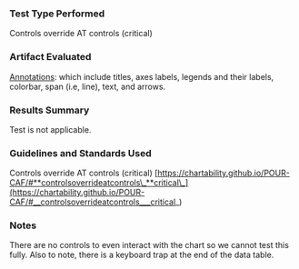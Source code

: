 ### Test Type Performed

Controls override AT controls (critical)

### Artifact Evaluated

[Annotations](https://docs.bokeh.org/en/latest/docs/user_guide/interaction.html): which include titles, axes labels, legends and their labels, colorbar, span (i.e, line), text, and arrows.

### Results Summary

Test is not applicable.

<!-- ### Expected Behavior (Pass/Fail)
- *Pass* - Special actions (brushing/zooming/filtering/gesturing) that use custom or complex chart controls must have a standard UI alternative available. These controls must be clear and easy to use with a keyboard, screen reader, and touch device. -->

<!-- ### Image or Video of Failure
<video controls src="plot-tools_complex-actions.mp4" title="Title"></video> -->

<!-- ### Steps to Reproduce
In this case, we cannot even activate the tools (such as the wheel zoom) with a screen reader. Using a keyboard-only approach (no screen reader), it is possible to activate the wheel zoom tool but then using the wheel zoom is impossible without a mouse pointer. -->

### Guidelines and Standards Used

Controls override AT controls (critical) [https://chartability.github.io/POUR-CAF/#**controlsoverrideatcontrols\_**critical\_](https://chartability.github.io/POUR-CAF/#__controlsoverrideatcontrols___critical_)

<!-- ### Related Evidence
See "Low contrast interactive elements (critical)," "Low contrast (critical)," "Content is only visual (critical)," "Interaction modality has only one input type (critical)" and later tests we will perform based on using standard HTML.

### Known or Documented Issues
(If there is already a github issue created for this test or a related test, it will be listed here.) -->

<!-- ### Technical Details
- JAWS 2023.2402.1
- Chrome Version 130.0.6723.59 (64-bit)
- Windows 11 Build 22631.4317

*Updated as of: October 22nd, 2024* -->

### Notes

There are no controls to even interact with the chart so we cannot test this fully. Also to note, there is a keyboard trap at the end of the data table.
